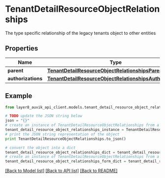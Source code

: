 # TenantDetailResourceObjectRelationships

The type specific relationship of the legacy tenants object to other entities

## Properties
Name | Type | Description | Notes
------------ | ------------- | ------------- | -------------
**parent** | [**TenantDetailResourceObjectRelationshipsParent**](TenantDetailResourceObjectRelationshipsParent.md) |  | [optional] 
**authorizations** | [**TenantDetailResourceObjectRelationshipsAuthorizations**](TenantDetailResourceObjectRelationshipsAuthorizations.md) |  | [optional] 

## Example

```python
from layer8_auvik_api_client.models.tenant_detail_resource_object_relationships import TenantDetailResourceObjectRelationships

# TODO update the JSON string below
json = "{}"
# create an instance of TenantDetailResourceObjectRelationships from a JSON string
tenant_detail_resource_object_relationships_instance = TenantDetailResourceObjectRelationships.from_json(json)
# print the JSON string representation of the object
print TenantDetailResourceObjectRelationships.to_json()

# convert the object into a dict
tenant_detail_resource_object_relationships_dict = tenant_detail_resource_object_relationships_instance.to_dict()
# create an instance of TenantDetailResourceObjectRelationships from a dict
tenant_detail_resource_object_relationships_form_dict = tenant_detail_resource_object_relationships.from_dict(tenant_detail_resource_object_relationships_dict)
```
[[Back to Model list]](../README.md#documentation-for-models) [[Back to API list]](../README.md#documentation-for-api-endpoints) [[Back to README]](../README.md)


